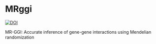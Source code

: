 # MRggi
[![DOI](https://zenodo.org/badge/717145137.svg)](https://zenodo.org/doi/10.5281/zenodo.10108230)

MR-GGI: Accurate inference of gene-gene interactions using Mendelian randomization
